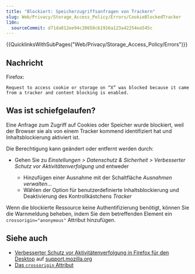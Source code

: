 ```yaml
---
title: "Blockiert: Speicherzugriffsanfragen von Trackern"
slug: Web/Privacy/Storage_Access_Policy/Errors/CookieBlockedTracker
l10n:
  sourceCommit: d71da812ee94c20658cb1916a123a42254ea545c
---
```


{{QuicklinksWithSubPages("Web/Privacy/Storage_Access_Policy/Errors")}}

## Nachricht

Firefox:

```plain
Request to access cookie or storage on “X” was blocked because it came from a tracker and content blocking is enabled.
```

## Was ist schiefgelaufen?

Eine Anfrage zum Zugriff auf Cookies oder Speicher wurde blockiert, weil der Browser sie als von einem Tracker kommend identifiziert hat und Inhaltsblockierung aktiviert ist.

Die Berechtigung kann geändert oder entfernt werden durch:

- Gehen Sie zu _Einstellungen > Datenschutz & Sicherheit > Verbesserter Schutz vor Aktivitätenverfolgung_ und entweder

  - Hinzufügen einer Ausnahme mit der Schaltfläche _Ausnahmen verwalten_...
  - Wählen der Option für benutzerdefinierte Inhaltsblockierung und Deaktivierung des Kontrollkästchens _Tracker_

Wenn die blockierte Ressource keine Authentifizierung benötigt, können Sie die Warnmeldung beheben, indem Sie dem betreffenden Element ein `crossorigin="anonymous"` Attribut hinzufügen.

## Siehe auch

- [Verbesserter Schutz vor Aktivitätenverfolgung in Firefox für den Desktop](https://support.mozilla.org/en-US/kb/enhanced-tracking-protection-firefox-desktop) auf [support.mozilla.org](https://support.mozilla.org/)
- [Das `crossorigin` Attribut](/de/docs/Web/HTML/Attributes/crossorigin)
